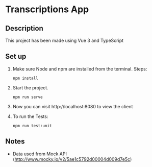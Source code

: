 # Transcriptions App

## Description
This project has been made using Vue 3 and TypeScript 

## Set up
1. Make sure Node and npm are installed from the terminal. Steps:

    ```
    npm install
    ```

2. Start the project.

    ```
    npm run serve
    ```

3. Now you can visit http://localhost:8080 to view the client

4. To run the Tests: 

    ```
    npm run test:unit
    ```

## Notes

* Data used from Mock API (http://www.mocky.io/v2/5ae1c5792d00004d009d7e5c)



  
